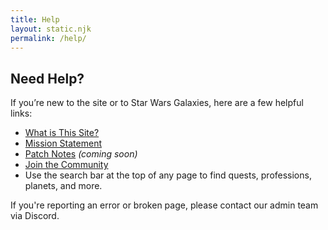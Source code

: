 ```yaml
---
title: Help
layout: static.njk
permalink: /help/
---
```


## Need Help?

If you’re new to the site or to Star Wars Galaxies, here are a few helpful links:

- [What is This Site?](/what-is-this-site/)
- [Mission Statement](/mission/)
- [Patch Notes](/patch-notes/) *(coming soon)*
- [Join the Community](/community/)
- Use the search bar at the top of any page to find quests, professions, planets, and more.

If you're reporting an error or broken page, please contact our admin team via Discord.
